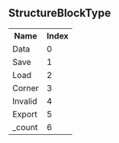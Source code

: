 ## StructureBlockType

<table><tr><th>Name</th><th>Index</th><tr><td>Data</td><td>0</td></tr><tr><td>Save</td><td>1</td></tr><tr><td>Load</td><td>2</td></tr><tr><td>Corner</td><td>3</td></tr><tr><td>Invalid</td><td>4</td></tr><tr><td>Export</td><td>5</td></tr><tr><td>_count</td><td>6</td></tr></table>